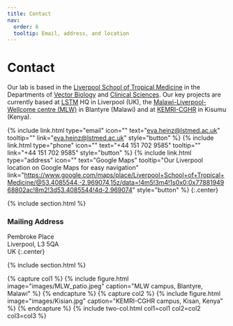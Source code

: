 ```yaml
---
title: Contact
nav:
  order: 6
  tooltip: Email, address, and location
---
```


# <i class="fas fa-envelope"></i>Contact

Our lab is based in the [Liverpool School of Tropical Medicine](https://www.lstmed.ac.uk/) in the Departments of [Vector Biology](https://www.lstmed.ac.uk/research/departments/vector-biology) and [Clinical Sciences](https://www.lstmed.ac.uk/research/departments/clinical-sciences).
Our key projects are currently based at [LSTM](https://www.lstmed.ac.uk/) HQ in Liverpool (UK), the [Malawi-Liverpool-Wellcome centre (MLW)](https://www.mlw.mw/) in Blantyre (Malawi) and at [KEMRI-CGHR](https://www.kemri.go.ke/centre-for-global-health-research-cghr-kisumu/) in Kisumu (Kenya).

{%
  include link.html
  type="email"
  icon=""
  text="eva.heinz@lstmed.ac.uk"
  tooltip=""
  link="eva.heinz@lstmed.ac.uk"
  style="button"
%}
{%
  include link.html
  type="phone"
  icon=""
  text="+44 151 702 9585"
  tooltip=""
  link="+44 151 702 9585"
  style="button"
%}
{%
  include link.html
  type="address"
  icon=""
  text="Google Maps"
  tooltip="Our Liverpool location on Google Maps for easy navigation"
  link="https://www.google.com/maps/place/Liverpool+School+of+Tropical+Medicine/@53.4085544,-2.969074,15z/data=!4m5!3m4!1s0x0:0x7788194968802ac!8m2!3d53.4085544!4d-2.969074"
  style="button"
%}
{:.center}

{% include section.html %}

### <i class="fas fa-mail-bulk"></i>Mailing Address

Pembroke Place  
Liverpool, L3 5QA  
UK
{:.center}

{% include section.html %}

{% capture col1 %}
{%
  include figure.html
  image="images/MLW_patio.jpeg"
  caption="MLW campus, Blantyre, Malawi"
%}
{% endcapture %}
{% capture col2 %}
{%
  include figure.html
  image="images/Kisian.jpg"
  caption="KEMRI-CGHR campus, Kisan, Kenya"
%}
{% endcapture %}
{% include two-col.html col1=col1 col2=col2 col3=col3 %}
